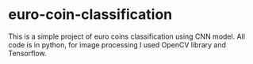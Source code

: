 # euro-coin-classification
This is a simple project of euro coins classification using CNN model. All code is in python, for image processing I used OpenCV library and Tensorflow.
